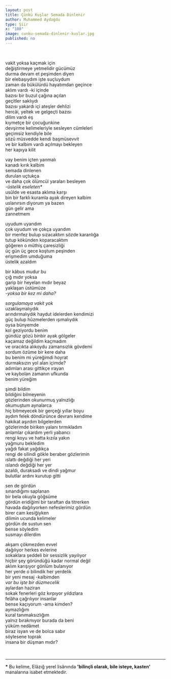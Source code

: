 ```yaml
---
layout: post
title: Çünkü Kuşlar Semada Dinlenir
author: Muhammed Aydoğdu
type: Şiir
x: "180"
image: cunku-semada-dinlenir-kuslar.jpg
published: no
---
```


<br/>


vakit yoksa kaçmak için  
değiştirmeye yetmelidir gücümüz  
durma devam et peşimden diyen  
bir elebaşıydım işte suçluydum  
zaman da bükülürdü hayatımdan geçince  
aklım vardı -ki içinde  
bazısı bir buzul çağına açılan  
geçitler saklıydı  
bazısı yakardı içi ateşler dehlizi  
hercâi, yeltek ve gelgeçti bazısı  
dilim vardı eş  
kıymetçe bir çocuğunkine  
devşirme kelimeleriyle sesleyen cümleleri  
geçimsiz kendiyle bile  
sözü müsvedde kendi başmüsevvit  
ve bir kalbim vardı açılmayı bekleyen  
her kapıya kilit  

vay benim içten yanmalı  
kanadı kırık kalbim  
semada dinlenen  
durulan uçtukça  
ve daha çok ölümcül yaraları besleyen  
_-üstelik eseleten*_  
usûlde ve esasta aklıma karşı  
bin bir farklı kuramla ayak direyen kalbim  
uslanırsın diyorum ya bazen  
gün gelir ama  
zannetmem

uyudum uyandım  
çok uyudum ve çokça uyandım  
bir menfez bulup sızacaktım sözde karanlığa  
tutup kökünden koparacaktım  
göğeren o müthiş çaresizliği  
üç gün üç gece koştum peşinden  
erişmedim umduğuma  
üstelik azaldım 

bir kâbus mudur bu  
çığ mıdır yoksa  
garip bir heyelan mıdır beyaz  
yaklaşan üstümüze  
_-yoksa bir kez mi daha?_

_sorgulamaya vakit yok_  
uzaklaşmalıydık  
arındırmalıydık haydut idelerden kendimizi  
güç bulup hûzmelerden ışımalıydık  
oysa bünyemde  
kol geziyordu benim  
gündüz gözü binbir ayak gölgeler  
kaçamaz değildim kaçmadım  
ve oracıkta alıkoydu zamansızlık gövdemi  
sordum özüme bir kere daha  
bu benim mi yüreğimdi hoyrat  
durmaksızın yol alan içimde?  
adımları arası gittikçe ırayan  
ve kaybolan zamanın ufkunda  
benim yüreğim  

şimdi bildim  
bildiğini bilmeyenin  
gözlerinden okunurmuş yalnızlığı  
okumuştum aynalarca  
hiç bitmeyecek bir gerçeği yıllar boyu   
aydım felek döndürünce devranı kendime  
hakikat aşırdım bilgelerden  
gözlerimde biriken yalanı tırmıkladım  
anlamlar çıkardım yerli yabancı  
rengi koyu ve hatta kızıla yakın  
yağmuru bekledim  
yağdı fakat yağdıkça  
rengi de silindi gökle beraber gözlerimin  
ıslattı değdiği her yeri  
ıslandı değdiği her yer  
azaldı, duraksadı ve dindi yağmur  
bulutlar ardını kurutup gitti  

sen de gördün  
sınandığımı saplanan  
bir bela okuyla göğsüme  
gördün eridiğimi bir taraftan da titrerken  
havada dağılıyorken nefeslerimiz gördün  
birer cam kesiğiyken  
dilimin ucunda kelimeler  
gördün de sustun sen  
bense söyledim  
susmayı dilerdim  

akşam çökmezden evvel  
dağılıyor herkes evlerine  
sokaklara şeddeli bir sessizlik yayılıyor  
hiçbir şey göründüğü kadar normal değil   
aklım karışıyor gönlüm bulanıyor  
her yerde o bilindik her yerdelik   
bir yeni mesaj -kalbimden   
_var bu işte bir düzmecelik_  
aylardan haziran  
sokak fenerleri göz kırpıyor yıldızlara  
felâha çağrılıyor insanlar  
bense kaçıyorum -ama kimden?  
aymazlığım  
kural tanımaksızlığım  
yalnız bırakmıyor burada da beni  
yüküm nedâmet  
biraz isyan ve de bolca sabır  
söylesene toprak  
insana bir düşman mıdır?  

<br/>

---

__*__ Bu kelime, Elâzığ yerel lisânında __'bilinçli olarak, bile isteye, kasten'__ manalarına isabet etmektedir.
